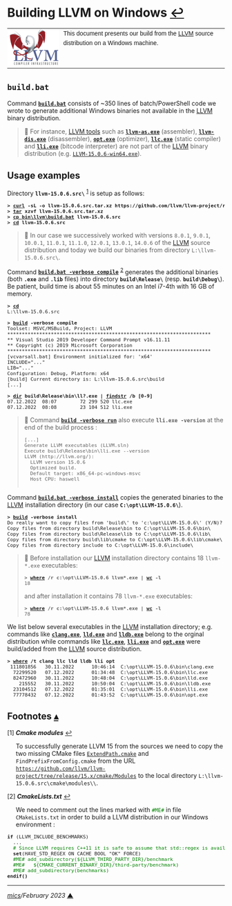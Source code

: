 # <span id="top">Building LLVM on Windows</span> <span style="size:30%;"><a href="README.md">↩</a></span>

<table style="font-family:Helvetica,Arial;font-size:14px;line-height:1.6;">
  <tr>
  <td style="border:0;padding:0 10px 0 0;min-width:120px;"><a href="https://llvm.org/" rel="external"><img src="docs/images/llvm.png" width="120" alt="LLVM project"/></a></td>
  <td style="border:0;padding:0;vertical-align:text-top;">This document presents our build from the <a href="https://llvm.org/" rel="external">LLVM</a> source distribution on a Windows machine.
  </td>
  </tr>
</table>

## <span id="build">`build.bat`</span>

Command [**`build.bat`**](bin/llvm/build.bat) consists of ~350 lines of batch/PowerShell code we wrote to generate additional Windows binaries not available in the <a href="https://llvm.org/" rel="external">LLVM</a> binary distribution.

> **:mag_right:** For instance, [LLVM tools][llvm_tools] such as [**`llvm-as.exe`**][llvm_as] (assembler), [**`llvm-dis.exe`**][llvm_dis] (disassembler), [**`opt.exe`**][llvm_opt] (optimizer), [**`llc.exe`**][llvm_llc] (static compiler) and [**`lli.exe`**][llvm_lli] (bitcode interpreter) are not part of the [LLVM] binary distribution (e.g. [`LLVM-15.0.6-win64.exe`][llvm_downloads]).


## <span id="usage_examples">Usage examples</span>

Directory **`llvm-15.0.6.src\`** <sup id="anchor_01">[1](#footnote_01)</sup> is setup as follows:
<pre style="font-size:80%;">
<b>&gt; <a href="https://curl.haxx.se/docs/manpage.html">curl</a> -sL -o llvm-15.0.6.src.tar.xz https://github.com/llvm/llvm-project/releases/tag/llvmorg-15.0.6/<a href="https://github.com/llvm/llvm-project/releases/tag/llvmorg-15.0.6">llvm-15.0.6.src.tar.xz</a></b>
<b>&gt; <a href="http://linuxcommand.org/lc3_man_pages/tar1.html">tar</a> xzvf llvm-15.0.6.src.tar.xz</b>
<b>&gt; <a href="https://man7.org/linux/man-pages/man1/cp.1.html">cp</cp> <a href="bin/llvm/build.bat">bin\llvm\build.bat</a> llvm-15.0.6.src</b>
<b>&gt; <a href="https://docs.microsoft.com/en-us/windows-server/administration/windows-commands/cd">cd</a> llvm-15.0.6.src</b>
</pre>

> **:mag_right:** In our case we successively worked with versions `8.0.1`, `9.0.1`, `10.0.1`, `11.0.1`, `11.1.0`, `12.0.1`, `13.0.1`, `14.0.6` of the [LLVM] source distribution and today we build our binaries from directory `L:\llvm-15.0.6.src\`.

Command [**`build.bat -verbose compile`**](bin/llvm/build.bat) <sup id="anchor_02">[2](#footnote_02)</sup> generates the additional binaries (both **`.exe`** and **`.lib`** files) into directory **`build\Release\`** (resp. **`build\Debug\`**). Be patient, build time is about 55 minutes on an Intel i7-4th with 16 GB of memory.

<pre style="font-size:80%;">
<b>&gt; <a href="https://docs.microsoft.com/en-us/windows-server/administration/windows-commands/cd">cd</a></b>
L:\llvm-15.0.6.src
&nbsp;
<b>&gt; <a href="bin/llvm/build.bat">build</a> -verbose compile</b>
Toolset: MSVC/MSBuild, Project: LLVM
**********************************************************************
** Visual Studio 2019 Developer Command Prompt v16.11.11
** Copyright (c) 2019 Microsoft Corporation
**********************************************************************
[vcvarsall.bat] Environment initialized for: 'x64'
INCLUDE="..."
LIB="..."
Configuration: Debug, Platform: x64
[build] Current directory is: L:\llvm-15.0.6.src\build
[...]
&nbsp;
<b>&gt; <a href="https://docs.microsoft.com/en-us/windows-server/administration/windows-commands/dir">dir</a> build\Release\bin\ll?.exe | <a href="https://docs.microsoft.com/en-us/windows-server/administration/windows-commands/findstr">findstr</a> /b [0-9]</b>
07.12.2022  08:07        72 299 520 llc.exe
07.12.2022  08:08        23 104 512 lli.exe
</pre>

> **:mag_right:** Command [**`build -verbose run`**](bin/llvm/build.bat) also execute **`lli.exe -version`** at the end of the build process :
> <pre style="font-size:80%;">
> [...]
> Generate LLVM executables (LLVM.sln)
> Execute build\Release\bin\lli.exe --version
> LLVM (http://llvm.org/):
>   LLVM version 15.0.6
>   Optimized build.
>   Default target: x86_64-pc-windows-msvc
>   Host CPU: haswell
</pre>

Command [**`build.bat -verbose install`**](bin/llvm/build.bat) copies the generated binaries to the [LLVM] installation directory (in our case **`C:\opt\LLVM-15.0.6\`**).

<pre style="font-size:80%;">
<b>&gt; <a href="bin/llvm/build.bat">build</a> -verbose install</b>
Do really want to copy files from 'build\' to 'c:\opt\LLVM-15.0.6\' (Y/N)? y
Copy files from directory build\Release\bin to C:\opt\LLVM-15.0.6\bin\
Copy files from directory build\Release\lib to C:\opt\LLVM-15.0.6\lib\
Copy files from directory build\lib\cmake to C:\opt\LLVM-15.0.6\lib\cmake\
Copy files from directory include to C:\opt\LLVM-15.0.6\include\
</pre>

> **:mag_right:** Before installation our [LLVM] installation directory contains 18 `llvm-*.exe` executables:
> <pre style="font-size:80%;">
> <b>&gt; <a href="https://docs.microsoft.com/en-us/windows-server/administration/windows-commands/where_1">where</a> /r c:\opt\LLVM-15.0.6 llvm*.exe | <a href="https://man7.org/linux/man-pages/man1/wc.1.html">wc</a> -l</b>
> 18
> </pre>
> and after installation it contains 78 `llvm-*.exe` executables:
> <pre style="font-size:80%;">
> <b>&gt; <a href="https://docs.microsoft.com/en-us/windows-server/administration/windows-commands/where_1">where</a> /r c:\opt\LLVM-15.0.6 llvm*.exe | <a href="https://man7.org/linux/man-pages/man1/wc.1.html">wc</a> -l</b>
> 78
> </pre>

We list below several executables in the [LLVM] installation directory; e.g. commands like [**`clang.exe`**][llvm_clang], [**`lld.exe`**][llvm_lld]  and [**`lldb.exe`**][llvm_lldb] belong to the orginal distribution while commands like [**`llc.exe`**][llvm_llc], [**`lli.exe`**][llvm_lli] and [**`opt.exe`**][llvm_opt] were build/added from the [LLVM] source distribution.

<pre style="font-size:80%;">
<b>&gt; <a href="https://docs.microsoft.com/en-us/windows-server/administration/windows-commands/where_1">where</a> /t clang llc lld lldb lli opt</b>
 111801856   30.11.2022      10:46:14  C:\opt\LLVM-15.0.6\bin\clang.exe
  72299520   07.12.2022      01:34:48  C:\opt\LLVM-15.0.6\bin\llc.exe
  82472960   30.11.2022      10:48:04  C:\opt\LLVM-15.0.6\bin\lld.exe
    215552   30.11.2022      10:50:04  C:\opt\LLVM-15.0.6\bin\lldb.exe
  23104512   07.12.2022      01:35:01  C:\opt\LLVM-15.0.6\bin\lli.exe
  77778432   07.12.2022      01:43:52  C:\opt\LLVM-15.0.6\bin\opt.exe
</pre>

## <span id="footnotes">Footnotes</span> [**&#x25B4;**](#top)

<a name="footnote_01">[1]</a> ***Cmake modules*** [↩](#anchor_01)

<p style="margin:0 0 1em 20px;">
To successfully generate LLVM 15 from the sources we need to copy the two missing CMake files <a href="https://github.com/llvm/llvm-project/blob/release/15.x/cmake/Modules/ExtendPath.cmake" rel="external"><code>ExtendPath.cmake</code></a> and <code>FindPrefixFromConfig.cmake</code> from the URL
<a href="https://github.com/llvm/llvm-project/tree/release/15.x/cmake/Modules" rel="external"><code>https://github.com/llvm/llvm-project/tree/release/15.x/cmake/Modules</code></a> to the local directory <code>L:\llvm-15.0.6.src\cmake\modules\\</code>.
</p>

<a name="footnote_02">[2]</a> ***CmakeLists.txt*** [↩](#anchor_02)

<p style="margin:0 0 1em 20px;">
We need to comment out the lines marked with <span style="color:green;"><code>#ME#</code></span> in file <code>CMakeLists.txt</code> in order to build a LLVM distribution in our Windows environment :
<pre style="font-size:80%;">
<b>if</b> (LLVM_INCLUDE_BENCHMARKS)
  ...
  <span style="color:green;"># Since LLVM requires C++11 it is safe to assume that std::regex is available.</span>
  <b>set</b>(HAVE_STD_REGEX ON CACHE BOOL "OK" FORCE)
  <span style="color:green;">#ME# add_subdirectory(${LLVM_THIRD_PARTY_DIR}/benchmark </span>
  <span style="color:green;">#ME#   ${CMAKE_CURRENT_BINARY_DIR}/third-party/benchmark)</span>
  <span style="color:green;">#ME# add_subdirectory(benchmarks)</span>
<b>endif()</b>
</pre>
</p>

***

*[mics](https://lampwww.epfl.ch/~michelou/)/February 2023* [**&#9650;**](#top)
<span id="bottom">&nbsp;</span>

<!-- link refs -->

[batch_file]: https://en.wikibooks.org/wiki/Windows_Batch_Scripting
[llvm]: https://llvm.org/
[llvm_as]: https://llvm.org/docs/CommandGuide/llvm-as.html
[llvm_clang]: https://releases.llvm.org/14.0.0/tools/clang/docs/ClangCommandLineReference.html
[llvm_dis]: https://llvm.org/docs/CommandGuide/llvm-dis.html
[llvm_downloads]: https://github.com/llvm/llvm-project/releases/tag/llvmorg-15.0.6
[llvm_llc]: https://llvm.org/docs/CommandGuide/llc.html
[llvm_lld]: https://lld.llvm.org/
[llvm_lldb]: https://lldb.llvm.org/
[llvm_lli]: https://llvm.org/docs/CommandGuide/lli.html
[llvm_opt]: https://llvm.org/docs/CommandGuide/opt.html
[llvm_tools]: https://llvm.org/docs/CommandGuide/
[mx_cli]: https://github.com/graalvm/mx
[oracle_graal]: https://github.com/oracle/graal
[travis_yml]: https://github.com/oracle/graal/blob/master/.travis.yml
